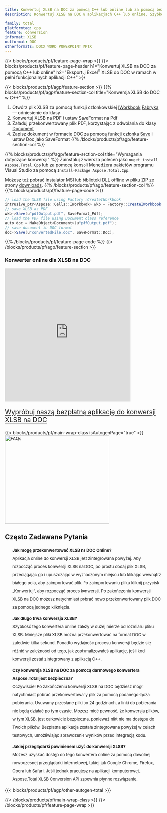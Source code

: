 ```yaml
---
title: Konwertuj XLSB na DOC za pomocą C++ lub online lub za pomocą bezpłatnego konwertera online
description: Konwertuj XLSB na DOC w aplikacjach C++ lub online. Szybko przetestuj darmowy konwerter online CSV na DOC przed integracją kodu.

family: total
platformtag: cpp
feature: conversion
informat: XLSB
outformat: DOC
otherformats: DOCX WORD POWERPOINT PPTX
---
```

{{< blocks/products/pf/feature-page-wrap >}}
{{< blocks/products/pf/feature-page-header h1="Konwertuj XLSB na DOC za pomocą C++ lub online" h2="Eksportuj Excel<sup>&reg;</sup> XLSB do DOC w ramach w pełni funkcjonalnych aplikacji C++" >}}

{{< blocks/products/pf/agp/feature-section >}}
{{% blocks/products/pf/agp/feature-section-col title="Konwersja XLSB do DOC w C++" %}}
1. Otwórz plik XLSB za pomocą funkcji członkowskiej [IWorkbook](https://reference.aspose.com/cells/cpp/class/aspose.cells.i_workbook) [Fabryka](https://reference.aspose.com/cells/cpp/class/aspose.cells.factory) — odniesienie do klasy
2. Konwertuj XLSB na PDF i ustaw SaveFormat na Pdf
3. Załaduj przekonwertowany plik PDF, korzystając z odwołania do klasy [Document](https://reference.aspose.com/pdf/cpp/class/aspose.pdf.document)
4. Zapisz dokument w formacie DOC za pomocą funkcji członka [Save](https://reference.aspose.com/pdf/cpp/class/aspose.pdf.document#a6383c010776212483f51cc41235924db) i ustaw Doc jako SaveFormat
{{% /blocks/products/pf/agp/feature-section-col %}}

{{% blocks/products/pf/agp/feature-section-col title="Wymagania dotyczące konwersji" %}}
Zainstaluj z wiersza poleceń jako ```nuget install Aspose.Total.Cpp``` lub za pomocą konsoli Menedżera pakietów programu Visual Studio za pomocą ```Install-Package Aspose.Total.Cpp```.

Możesz też pobrać instalator MSI lub biblioteki DLL offline w pliku ZIP ze strony [downloads](https://releases.aspose.com/total/cpp).
{{% /blocks/products/pf/agp/feature-section-col %}}
{{% blocks/products/pf/feature-page-code %}}
```cs
// load the XLSB file using Factory::CreateIWorkbook
intrusive_ptr<Aspose::Cells::IWorkbook> wkb = Factory::CreateIWorkbook(u"sourceFile.xlsb");
// save XLSB as PDF
wkb->Save(u"pdfOutput.pdf", SaveFormat_Pdf);
// load the PDF file using Document class reference
auto doc = MakeObject<Document>(u"pdfOutput.pdf");
// save document in DOC format
doc->Save(u"convertedFile.doc", SaveFormat::Doc);
```

{{% /blocks/products/pf/feature-page-code %}}
{{< /blocks/products/pf/agp/feature-section >}}

<div class="container-fluid agp-content bg-white aboutfile box-1 vh100 section nopbtm">
<div class=container>
<div class=row>
<div class="demobox tc col-md-12 padding-0">

<h3>Konwerter online dla XLSB na DOC</h3>

<iframe title="Narzędzie online do konwersji doc na xlsb" style="border: none; height: 426px;" scrolling="no" src="https://total-conversion-app-65z5r2lp.k8s.dynabic.com/?to=doc&from=xlsb" id="child-iframe" width="80%"></iframe>
<p style="font-size:1.3rem;color:#3d8ec4;font-weight:400"><a href="https://products.aspose.app/total/xlsb-to-doc/">Wypróbuj naszą bezpłatną aplikację do konwersji XLSB na DOC</a></p>
</div></div>
</div></div>
{{< blocks/products/pf/main-wrap-class isAutogenPage="true" >}}
<style>.howtolist li{margin-right: 0!important;line-height: 26px;position: relative;margin-bottom: 10px;font-size: 13px;list-style-type: none;}</style>
<div class="col-md-12 tl bg-gray-dark howtolist section">
  <a class="anchor" name="faqpage"></a>
  <div class="container tl dflex" itemscope="" itemtype="https://schema.org/FAQPage">
      <div class="col-md-4 howtosectiongfx">
          <img class="social-panel-hide-on-mobile" src="https://www.groupdocs.cloud/templates/brand/images/groupdocs/conversion/groupdocs_conversion-brand.png" alt="FAQs" width="335" height="283">
      </div>
      <div class="howtosection col-md-8">
          <div>
              <h2>Często Zadawane Pytania</h2>
              <ul>
                  <li itemscope="" itemprop="mainEntity" itemtype="https://schema.org/Question">
                      <div>
                          <span itemprop="name"><b>Jak mogę przekonwertować XLSB na DOC Online?</b></span>
                      </div>
                      <div itemscope="" itemprop="acceptedAnswer" itemtype="https://schema.org/Answer">
                          <span itemprop="text">Aplikacja online do konwersji XLSB jest zintegrowana powyżej. Aby rozpocząć proces konwersji XLSB na DOC, po prostu dodaj plik XLSB, przeciągając go i upuszczając w wyznaczonym miejscu lub klikając wewnątrz białego pola, aby zaimportować plik. Po zaimportowaniu pliku kliknij przycisk „Konwertuj”, aby rozpocząć proces konwersji. Po zakończeniu konwersji XLSB na DOC możesz natychmiast pobrać nowo przekonwertowany plik DOC za pomocą jednego kliknięcia.</span>
                      </div>
                  </li>
                  <li itemscope="" itemprop="mainEntity" itemtype="https://schema.org/Question">
                      <div>
                          <span itemprop="name"><b>Jak długo trwa konwersja XLSB?</b></span>
                      </div>
                      <div itemscope="" itemprop="acceptedAnswer" itemtype="https://schema.org/Answer">
                          <span itemprop="text">Szybkość tego konwertera online zależy w dużej mierze od rozmiaru pliku XLSB. Mniejsze pliki XLSB można przekonwertować na format DOC w zaledwie kilka sekund. Ponadto wydajność procesu konwersji będzie się różnić w zależności od tego, jak zoptymalizowałeś aplikację, jeśli kod konwersji został zintegrowany z aplikacją C++.</span>
                      </div>
                  </li>
                  <li itemscope="" itemprop="mainEntity" itemtype="https://schema.org/Question">
                      <div>
                          <span itemprop="name"><b>Czy konwersja XLSB na DOC za pomocą darmowego konwertera Aspose.Total jest bezpieczna?</b></span>
                      </div>
                      <div itemscope="" itemprop="acceptedAnswer" itemtype="https://schema.org/Answer">
                          <span itemprop="text">Oczywiście! Po zakończeniu konwersji XLSB na DOC będziesz mógł natychmiast pobrać przekonwertowany plik za pomocą podanego łącza pobierania. Usuwamy przesłane pliki po 24 godzinach, a linki do pobierania nie będą działać po tym czasie. Możesz mieć pewność, że konwersja plików, w tym XLSB, jest całkowicie bezpieczna, ponieważ nikt nie ma dostępu do Twoich plików. Bezpłatna aplikacja została zintegrowana powyżej w celach testowych, umożliwiając sprawdzenie wyników przed integracją kodu.</span>
                      </div>
                  </li>                 
                  <li itemscope="" itemprop="mainEntity" itemtype="https://schema.org/Question">
                      <div>
                          <span itemprop="name"><b>Jakiej przeglądarki powinienem użyć do konwersji XLSB?</b></span>
                      </div>
                      <div itemscope="" itemprop="acceptedAnswer" itemtype="https://schema.org/Answer">
                          <span itemprop="text">Możesz uzyskać dostęp do tego konwertera online za pomocą dowolnej nowoczesnej przeglądarki internetowej, takiej jak Google Chrome, Firefox, Opera lub Safari. Jeśli jednak pracujesz na aplikacji komputerowej, Aspose.Total XLSB Conversion API zapewnia płynne rozwiązanie.</span>
                      </div>
                  </li>
              </ul>
          </div>
      </div>
  </div>
{{< blocks/products/pf/agp/other-autogen-total >}}

{{< /blocks/products/pf/main-wrap-class >}}
{{< /blocks/products/pf/feature-page-wrap >}}